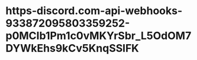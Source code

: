 # https-discord.com-api-webhooks-933872095803359252-p0MCIb1Pm1c0vMKYrSbr_L5OdOM7DYWkEhs9kCv5KnqSSlFK
